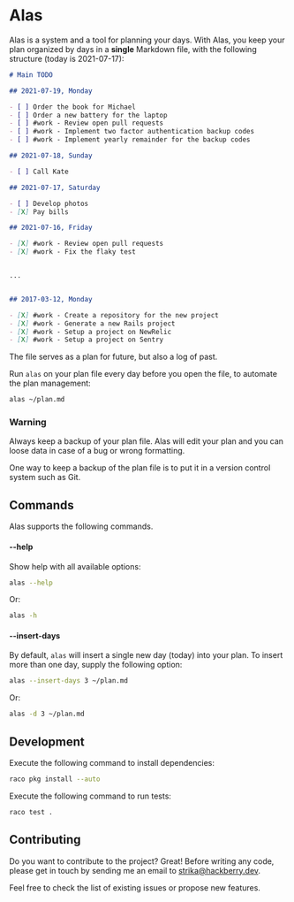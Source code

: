 # Alas

Alas is a system and a tool for planning your days. With Alas, you keep your
plan organized by days in a **single** Markdown file, with the following
structure (today is 2021-07-17):

 ```markdown
# Main TODO

## 2021-07-19, Monday

- [ ] Order the book for Michael
- [ ] Order a new battery for the laptop
- [ ] #work - Review open pull requests
- [ ] #work - Implement two factor authentication backup codes
- [ ] #work - Implement yearly remainder for the backup codes

## 2021-07-18, Sunday

- [ ] Call Kate

## 2021-07-17, Saturday

- [ ] Develop photos
- [X] Pay bills

## 2021-07-16, Friday

- [X] #work - Review open pull requests
- [X] #work - Fix the flaky test


...


## 2017-03-12, Monday

- [X] #work - Create a repository for the new project
- [X] #work - Generate a new Rails project
- [X] #work - Setup a project on NewRelic
- [X] #work - Setup a project on Sentry
 ```

The file serves as a plan for future, but also a log of past.

Run `alas` on your plan file every day before you open the file, to automate
the plan management:

```bash
alas ~/plan.md
```

### Warning

Always keep a backup of your plan file. Alas will edit your plan and you can
loose data in case of a bug or wrong formatting.

One way to keep a backup of the plan file is to put it in a version control
system such as Git.

## Commands

Alas supports the following commands.

#### --help

Show help with all available options:

```bash
alas --help
```

Or:

```bash
alas -h
```

#### --insert-days

By default, `alas` will insert a single new day (today) into your plan. To
insert more than one day, supply the following option:

```bash
alas --insert-days 3 ~/plan.md
```

Or:

```bash
alas -d 3 ~/plan.md
```

## Development

Execute the following command to install dependencies:

```bash
raco pkg install --auto
```

Execute the following command to run tests:

```bash
raco test .
```

## Contributing

Do you want to contribute to the project? Great! Before writing any code, please
get in touch by sending me an email to strika@hackberry.dev.

Feel free to check the list of existing issues or propose new features.
